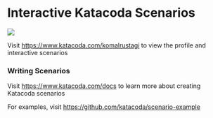 # Interactive Katacoda Scenarios

[![](http://shields.katacoda.com/katacoda/komalrustagi/count.svg)](https://www.katacoda.com/komalrustagi "Get your profile on Katacoda.com")

Visit https://www.katacoda.com/komalrustagi to view the profile and interactive scenarios

### Writing Scenarios
Visit https://www.katacoda.com/docs to learn more about creating Katacoda scenarios

For examples, visit https://github.com/katacoda/scenario-example
